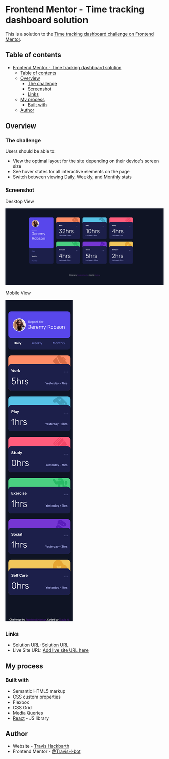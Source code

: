 # Frontend Mentor - Time tracking dashboard solution

This is a solution to the [Time tracking dashboard challenge on Frontend Mentor](https://www.frontendmentor.io/challenges/time-tracking-dashboard-UIQ7167Jw). 
## Table of contents

- [Frontend Mentor - Time tracking dashboard solution](#frontend-mentor---time-tracking-dashboard-solution)
  - [Table of contents](#table-of-contents)
  - [Overview](#overview)
    - [The challenge](#the-challenge)
    - [Screenshot](#screenshot)
    - [Links](#links)
  - [My process](#my-process)
    - [Built with](#built-with)
  - [Author](#author)


## Overview

### The challenge

Users should be able to:

- View the optimal layout for the site depending on their device's screen size
- See hover states for all interactive elements on the page
- Switch between viewing Daily, Weekly, and Monthly stats

### Screenshot

Desktop View

![](./src/images/screenshots/time-tracking-dashboard-one.png)

Mobile View

![](./src/images/screenshots/time-tracking-dashboard-two.png)


### Links

- Solution URL: [Solution URL](https://github.com/TravisH-bot/time-tracking-dashboard)
- Live Site URL: [Add live site URL here](https://travish-bot.github.io/time-tracking-dashboard/)

## My process

### Built with

- Semantic HTML5 markup
- CSS custom properties
- Flexbox
- CSS Grid
- Media Queries
- [React](https://reactjs.org/) - JS library


## Author

- Website - [Travis Hackbarth](https://travish-bot.github.io/My-Portfolio/)
- Frontend Mentor - [@TravisH-bot](https://www.frontendmentor.io/profile/TravisH-bot)


